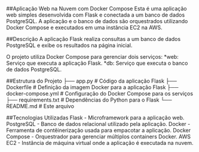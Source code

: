 ##Aplicação Web na Nuvem com Docker Compose
Esta é uma aplicação web simples desenvolvida com Flask e conectada a um banco de dados PostgreSQL. A aplicação e o banco de dados são orquestrados utilizando Docker Compose e executados em uma instância EC2 na AWS.

##Descrição
A aplicação Flask realiza consultas a um banco de dados PostgreSQL e exibe os resultados na página inicial. 

O projeto utiliza Docker Compose para gerenciar dois serviços:
*web: Serviço que executa a aplicação Flask.
*db: Serviço que executa o banco de dados PostgreSQL.


##Estrutura do Projeto
├── app.py                # Código da aplicação Flask 
├── Dockerfile            # Definição da imagem Docker para a aplicação Flask 
├── docker-compose.yml    # Configuração do Docker Compose para os serviços
├── requirements.txt      # Dependências do Python para o Flask 
└── README.md             # Este arquivo


##Tecnologias Utilizadas
Flask - Microframework para a aplicação web.
PostgreSQL - Banco de dados relacional utilizado pela aplicação.
Docker - Ferramenta de contêinerização usada para empacotar a aplicação.
Docker Compose - Orquestrador para gerenciar múltiplos containers Docker.
AWS EC2 - Instância de máquina virtual onde a aplicação é executada na nuvem.
